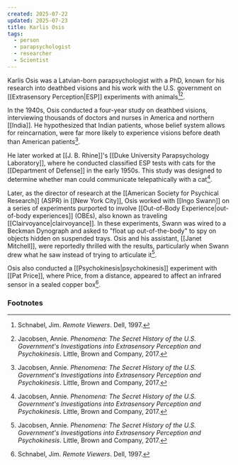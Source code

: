 ```yaml
---
created: 2025-07-22
updated: 2025-07-23
title: Karlis Osis
tags:
  - person
  - parapsychologist
  - researcher
  - Scientist
---
```

Karlis Osis was a Latvian-born parapsychologist with a PhD, known for his research into deathbed visions and his work with the U.S. government on [[Extrasensory Perception|ESP]] experiments with animals[^1][^2].

In the 1940s, Osis conducted a four-year study on deathbed visions, interviewing thousands of doctors and nurses in America and northern [[India]]. He hypothesized that Indian patients, whose belief system allows for reincarnation, were far more likely to experience visions before death than American patients[^2].

He later worked at [[J. B. Rhine]]'s [[Duke University Parapsychology Laboratory]], where he conducted classified ESP tests with cats for the [[Department of Defense]] in the early 1950s. This study was designed to determine whether man could communicate telepathically with a cat[^2].

Later, as the director of research at the [[American Society for Psychical Research]] (ASPR) in [[New York City]], Osis worked with [[Ingo Swann]] on a series of experiments purported to involve [[Out-of-Body Experience|out-of-body experiences]] (OBEs), also known as traveling [[Clairvoyance|clairvoyance]]. In these experiments, Swann was wired to a Beckman Dynograph and asked to "float up out-of-the-body" to spy on objects hidden on suspended trays. Osis and his assistant, [[Janet Mitchell]], were reportedly thrilled with the results, particularly when Swann drew what he saw instead of trying to articulate it[^2].

Osis also conducted a [[Psychokinesis|psychokinesis]] experiment with [[Pat Price]], where Price, from a distance, appeared to affect an infrared sensor in a sealed copper box[^1].

### Footnotes
[^1]: Schnabel, Jim. *Remote Viewers*. Dell, 1997.
[^2]: Jacobsen, Annie. *Phenomena: The Secret History of the U.S. Government's Investigations into Extrasensory Perception and Psychokinesis*. Little, Brown and Company, 2017.
